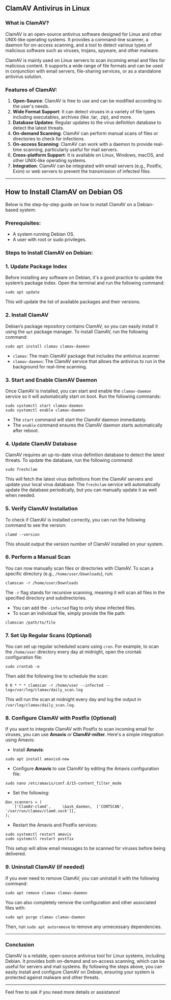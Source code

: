 ## ClamAV Antivirus in Linux

### What is ClamAV?

ClamAV is an open-source antivirus software designed for Linux and other UNIX-like operating systems. It provides a command-line scanner, a daemon for on-access scanning, and a tool to detect various types of malicious software such as viruses, trojans, spyware, and other malware.

ClamAV is mainly used on Linux servers to scan incoming email and files for malicious content. It supports a wide range of file formats and can be used in conjunction with email servers, file-sharing services, or as a standalone antivirus solution.

### Features of ClamAV:

1. **Open-Source**: ClamAV is free to use and can be modified according to the user's needs.
2. **Wide Format Support**: It can detect viruses in a variety of file types including executables, archives (like .tar, .zip), and more.
3. **Database Updates**: Regular updates to the virus definition database to detect the latest threats.
4. **On-demand Scanning**: ClamAV can perform manual scans of files or directories to check for infections.
5. **On-access Scanning**: ClamAV can work with a daemon to provide real-time scanning, particularly useful for mail servers.
6. **Cross-platform Support**: It is available on Linux, Windows, macOS, and other UNIX-like operating systems.
7. **Integration**: ClamAV can be integrated with email servers (e.g., Postfix, Exim) or web servers to prevent the transmission of infected files.

---

## How to Install ClamAV on Debian OS

Below is the step-by-step guide on how to install ClamAV on a Debian-based system:

### Prerequisites:

- A system running Debian OS.
- A user with root or sudo privileges.

### Steps to Install ClamAV on Debian:

### 1. **Update Package Index**

Before installing any software on Debian, it's a good practice to update the system’s package index. Open the terminal and run the following command:

```Shell
sudo apt update
```

This will update the list of available packages and their versions.

### 2. **Install ClamAV**

Debian’s package repository contains ClamAV, so you can easily install it using the `apt` package manager. To install ClamAV, run the following command:

```Shell
sudo apt install clamav clamav-daemon
```

- `clamav`: The main ClamAV package that includes the antivirus scanner.
- `clamav-daemon`: The ClamAV service that allows the antivirus to run in the background for real-time scanning.

### 3. **Start and Enable ClamAV Daemon**

Once ClamAV is installed, you can start and enable the `clamav-daemon` service so it will automatically start on boot. Run the following commands:

```Shell
sudo systemctl start clamav-daemon
sudo systemctl enable clamav-daemon
```

- The `start` command will start the ClamAV daemon immediately.
- The `enable` command ensures the ClamAV daemon starts automatically after reboot.

### 4. **Update ClamAV Database**

ClamAV requires an up-to-date virus definition database to detect the latest threats. To update the database, run the following command:

```Shell
sudo freshclam
```

This will fetch the latest virus definitions from the ClamAV servers and update your local virus database. The `freshclam` service will automatically update the database periodically, but you can manually update it as well when needed.

### 5. **Verify ClamAV Installation**

To check if ClamAV is installed correctly, you can run the following command to see the version:

```Shell
clamd --version
```

This should output the version number of ClamAV installed on your system.

### 6. **Perform a Manual Scan**

You can now manually scan files or directories with ClamAV. To scan a specific directory (e.g., `/home/user/Downloads`), run:

```Shell
clamscan -r /home/user/Downloads
```

The `-r` flag stands for recursive scanning, meaning it will scan all files in the specified directory and subdirectories.

- You can add the `-infected` flag to only show infected files.
- To scan an individual file, simply provide the file path:

```Shell
clamscan /path/to/file
```

### 7. **Set Up Regular Scans (Optional)**

You can set up regular scheduled scans using `cron`. For example, to scan the `/home/user` directory every day at midnight, open the crontab configuration file:

```Shell
sudo crontab -e
```

Then add the following line to schedule the scan:

```Shell
0 0 * * * clamscan -r /home/user --infected --log=/var/log/clamav/daily_scan.log
```

This will run the scan at midnight every day and log the output in `/var/log/clamav/daily_scan.log`.

### 8. **Configure ClamAV with Postfix (Optional)**

If you want to integrate ClamAV with Postfix to scan incoming email for viruses, you can use **Amavis** or **ClamAV-milter**. Here's a simple integration using Amavis:

- Install **Amavis**:

```Shell
sudo apt install amavisd-new
```

- Configure **Amavis** to use ClamAV by editing the Amavis configuration file:

```Shell
sudo nano /etc/amavis/conf.d/15-content_filter_mode
```

- Set the following:

```Shell
@av_scanners = (
    ['ClamAV-clamd',     \&ask_daemon,  ['CONTSCAN', '/var/run/clamav/clamd.sock']],
);
```

- Restart the Amavis and Postfix services:

```Shell
sudo systemctl restart amavis
sudo systemctl restart postfix
```

This setup will allow email messages to be scanned for viruses before being delivered.

### 9. **Uninstall ClamAV (if needed)**

If you ever need to remove ClamAV, you can uninstall it with the following command:

```Shell
sudo apt remove clamav clamav-daemon
```

You can also completely remove the configuration and other associated files with:

```Shell
sudo apt purge clamav clamav-daemon
```

Then, run `sudo apt autoremove` to remove any unnecessary dependencies.

---

### Conclusion

ClamAV is a reliable, open-source antivirus tool for Linux systems, including Debian. It provides both on-demand and on-access scanning, which can be useful for servers and mail systems. By following the steps above, you can easily install and configure ClamAV on Debian, ensuring your system is protected against malware and other threats.

---

Feel free to ask if you need more details or assistance!